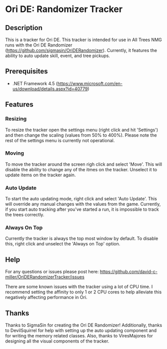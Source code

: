 ﻿# Ori DE: Randomizer Tracker

## Description
This is a tracker for Ori DE. This tracker is intended for use in
All Trees NMG runs with the Ori DE Randomizer (https://github.com/sigmasin/OriDERandomizer).
Currently, it features the ability to auto update skill, event, and tree pickups.

## Prerequisites
+ .NET Framework 4.5 (https://www.microsoft.com/en-us/download/details.aspx?id=40779)

## Features

### Resizing
To resize the tracker open the settings menu (right click and hit 'Settings') and then change the 
scaling (values from 50% to 400%). Please note the rest of the settings menu is currently not operational.

### Moving
To move the tracker around the screen righ click and select 'Move'. This will disable the ability 
to change any of the itmes on the tracker. Unselect it to update items on the tracker again.

### Auto Update
To start the auto updating mode, right click and select 'Auto Update'. This will override any
manual changes with the values from the game. Currently, if you start auto tracking after
you've started a run, it is impossible to track the trees correctly.

### Always On Top
Currently the tracker is always the top most window by default. To disable this, right click and
unselect the 'Always on Top' option.

## Help
For any questions or issues please post here:
https://github.com/david-c-miller/OriDERandomizerTracker/issues

There are some known issues with the tracker using a lot of CPU time. I recommend setting the
affinity to only 1 or 2 CPU cores to help alleviate this negatively affecting performance in Ori.

## Thanks
Thanks to SigmaSin for creating the Ori DE Randomizer! Additionally, thanks to DevilSquirrel
for help with setting up the auto updating component and for writing the memory related
classes. Also, thanks to ViresMajores for designing all the visual components of the tracker.
